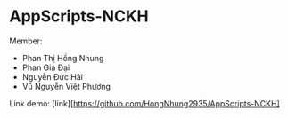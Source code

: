 # AppScripts-NCKH
Member:
- Phan Thị Hồng Nhung
- Phan Gia Đại
- Nguyễn Đức Hải
- Vũ Nguyễn Việt Phương

Link demo: [link][https://github.com/HongNhung2935/AppScripts-NCKH]
